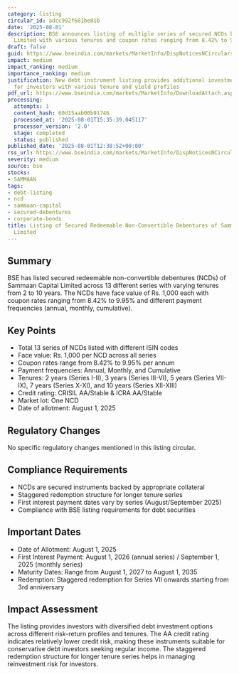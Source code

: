 ```yaml
---
category: listing
circular_id: adcc992f681be81b
date: '2025-08-01'
description: BSE announces listing of multiple series of secured NCDs by Sammaan Capital
  Limited with various tenures and coupon rates ranging from 8.42% to 9.95%.
draft: false
guid: https://www.bseindia.com/markets/MarketInfo/DispNoticesNCirculars.aspx?Noticeid={932208BE-614F-4831-BAD2-08E7D0190C31}&noticeno=20250801-35&dt=08/01/2025&icount=35&totcount=73&flag=0
impact: medium
impact_ranking: medium
importance_ranking: medium
justification: New debt instrument listing provides additional investment options
  for investors with various tenure and yield profiles
pdf_url: https://www.bseindia.com/markets/MarketInfo/DownloadAttach.aspx?id=20250801-35&attachedId=c17cb7db-e9fe-440e-870b-6653ee8bc608
processing:
  attempts: 1
  content_hash: 60d15aab00b91746
  processed_at: '2025-08-01T15:35:39.045117'
  processor_version: '2.0'
  stage: completed
  status: published
published_date: '2025-08-01T12:38:52+00:00'
rss_url: https://www.bseindia.com/markets/MarketInfo/DispNoticesNCirculars.aspx?Noticeid={932208BE-614F-4831-BAD2-08E7D0190C31}&noticeno=20250801-35&dt=08/01/2025&icount=35&totcount=73&flag=0
severity: medium
source: bse
stocks:
- SAMMAAN
tags:
- debt-listing
- ncd
- sammaan-capital
- secured-debentures
- corporate-bonds
title: Listing of Secured Redeemable Non-Convertible Debentures of Sammaan Capital
  Limited
---
```


## Summary

BSE has listed secured redeemable non-convertible debentures (NCDs) of Sammaan Capital Limited across 13 different series with varying tenures from 2 to 10 years. The NCDs have face value of Rs. 1,000 each with coupon rates ranging from 8.42% to 9.95% and different payment frequencies (annual, monthly, cumulative).

## Key Points

- Total 13 series of NCDs listed with different ISIN codes
- Face value: Rs. 1,000 per NCD across all series
- Coupon rates range from 8.42% to 9.95% per annum
- Payment frequencies: Annual, Monthly, and Cumulative
- Tenures: 2 years (Series I-II), 3 years (Series III-VI), 5 years (Series VII-IX), 7 years (Series X-XI), and 10 years (Series XII-XIII)
- Credit rating: CRISIL AA/Stable & ICRA AA/Stable
- Market lot: One NCD
- Date of allotment: August 1, 2025

## Regulatory Changes

No specific regulatory changes mentioned in this listing circular.

## Compliance Requirements

- NCDs are secured instruments backed by appropriate collateral
- Staggered redemption structure for longer tenure series
- First interest payment dates vary by series (August/September 2025)
- Compliance with BSE listing requirements for debt securities

## Important Dates

- Date of Allotment: August 1, 2025
- First Interest Payment: August 1, 2026 (annual series) / September 1, 2025 (monthly series)
- Maturity Dates: Range from August 1, 2027 to August 1, 2035
- Redemption: Staggered redemption for Series VII onwards starting from 3rd anniversary

## Impact Assessment

The listing provides investors with diversified debt investment options across different risk-return profiles and tenures. The AA credit rating indicates relatively lower credit risk, making these instruments suitable for conservative debt investors seeking regular income. The staggered redemption structure for longer tenure series helps in managing reinvestment risk for investors.